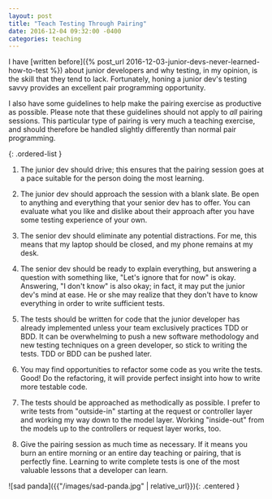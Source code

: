 ```yaml
---
layout: post
title: "Teach Testing Through Pairing"
date: 2016-12-04 09:32:00 -0400
categories: teaching
---
```


I have [written before]({% post_url 2016-12-03-junior-devs-never-learned-how-to-test %})
about junior developers and why testing, in my opinion, is the skill that they
tend to lack.  Fortunately, honing a junior dev's testing savvy provides an
excellent pair programming opportunity.

I also have some guidelines to help make the pairing exercise as productive as
possible.  Please note that these guidelines should not apply to _all_ pairing
sessions.  This particular type of pairing is very much a teaching exercise, and
should therefore be handled slightly differently than normal pair programming.

{: .ordered-list }
1. The junior dev should drive; this ensures that the pairing session goes at a
   pace suitable for the person doing the most learning.

1. The junior dev should approach the session with a blank slate.  Be open to
   anything and everything that your senior dev has to offer.  You can evaluate
   what you like and dislike about their approach after you have some testing
   experience of your own.

1. The senior dev should eliminate any potential distractions.  For me, this
   means that my laptop should be closed, and my phone remains at my desk.

1. The senior dev should be ready to explain everything, but answering a question
   with something like, "Let's ignore that for now" is okay.  Answering, "I don't
   know" is also okay; in fact, it may put the junior dev's mind at ease.  He
   or she may realize that they don't have to know everything in order to write
   sufficient tests.

1. The tests should be written for code that the junior developer has already
   implemented unless your team exclusively practices TDD or BDD.  It can be
   overwhelming to push a new software methodology and new testing techniques on
   a green developer, so stick to writing the tests.  TDD or BDD can be pushed
   later.

1. You may find opportunities to refactor some code as you write the tests.
   Good!  Do the refactoring, it will provide perfect insight into how to write
   more testable code.

1. The tests should be approached as methodically as possible.  I prefer to write
   tests from "outside-in" starting at the request or controller layer and
   working my way down to the model layer.  Working "inside-out" from the models
   up to the controllers or request layer works, too.

1. Give the pairing session as much time as necessary.  If it means you burn an
   entire morning or an entire day teaching or pairing, that is perfectly fine.
   Learning to write complete tests is one of the most valuable lessons that a
   developer can learn.

![sad panda]({{"/images/sad-panda.jpg" | relative_url}}){: .centered }
